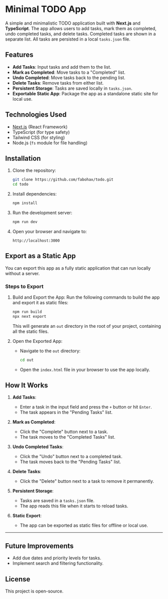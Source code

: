 # Minimal TODO App

A simple and minimalistic TODO application built with **Next.js** and **TypeScript**. The app allows users to add tasks, mark them as completed, undo completed tasks, and delete tasks. Completed tasks are shown in a separate list. All tasks are persisted in a local `tasks.json` file.

## Features

- **Add Tasks**: Input tasks and add them to the list.
- **Mark as Completed**: Move tasks to a "Completed" list.
- **Undo Completed**: Move tasks back to the pending list.
- **Delete Tasks**: Remove tasks from either list.
- **Persistent Storage**: Tasks are saved locally in `tasks.json`.
- **Exportable Static App**: Package the app as a standalone static site for local use.

## Technologies Used

- [Next.js](https://nextjs.org/) (React Framework)
- TypeScript (for type safety)
- Tailwind CSS (for styling)
- Node.js (`fs` module for file handling)

## Installation

1. Clone the repository:
   ```bash
   git clone https://github.com/fabohax/todo.git
   cd todo
   ```

2. Install dependencies:
   ```bash
   npm install
   ```

3. Run the development server:
   ```bash
   npm run dev
   ```

4. Open your browser and navigate to:
   ```
   http://localhost:3000
   ```

## Export as a Static App

You can export this app as a fully static application that can run locally without a server.

### Steps to Export

1. Build and Export the App:
   Run the following commands to build the app and export it as static files:

   ```bash
   npm run build
   npx next export
   ```

   This will generate an `out` directory in the root of your project, containing all the static files.

2. Open the Exported App:
   - Navigate to the `out` directory:
     ```bash
     cd out
     ```
   - Open the `index.html` file in your browser to use the app locally.

## How It Works

1. **Add Tasks**:
   - Enter a task in the input field and press the `+` button or hit `Enter`.
   - The task appears in the "Pending Tasks" list.

2. **Mark as Completed**:
   - Click the "Complete" button next to a task.
   - The task moves to the "Completed Tasks" list.

3. **Undo Completed Tasks**:
   - Click the "Undo" button next to a completed task.
   - The task moves back to the "Pending Tasks" list.

4. **Delete Tasks**:
   - Click the "Delete" button next to a task to remove it permanently.

5. **Persistent Storage**:
   - Tasks are saved in a `tasks.json` file.
   - The app reads this file when it starts to reload tasks.

6. **Static Export**:
   - The app can be exported as static files for offline or local use.

---

## Future Improvements

- Add due dates and priority levels for tasks.
- Implement search and filtering functionality.

## License

This project is open-source.